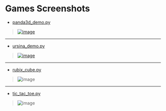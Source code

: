 
# Games Screenshots

- [panda3d_demo.py](https://github.com/imvickykumar999/3D-Games/blob/main/panda3d_demo.py)

> [![image](https://user-images.githubusercontent.com/50515418/221864328-138d2036-29f2-4253-835a-09798fd31705.png)](https://github.com/panda3d/panda3d/tree/master/samples)

--------------------

- [ursina_demo.py](https://github.com/imvickykumar999/3D-Games/blob/main/ursina_demo.py)

> [![image](https://user-images.githubusercontent.com/50515418/221864823-e8afa781-5c2c-4cd0-be10-c0a27a2bb7a4.png)](https://github.com/imvickykumar999/ursina/tree/master/samples)

---------------------

- [rubix_cube.py](https://github.com/imvickykumar999/2D.np-Rubix-Cube/blob/master/2D%20Cube/3Dcube.py)

> ![image](https://user-images.githubusercontent.com/50515418/221870549-eb6095b4-198f-45cc-a3a6-fe17894c99f2.png)

----------------

- [tic_tac_toe.py](https://github.com/imvickykumar999/TIC-TAC-TOE-Game.exe/blob/main/ursina_tic_tac_toe.py)

> ![image](https://user-images.githubusercontent.com/50515418/221874169-beaec106-aeed-407e-9e71-3da78f497f17.png)
